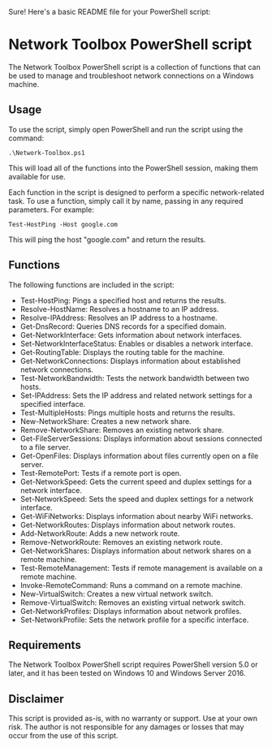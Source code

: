 Sure! Here's a basic README file for your PowerShell script:

# Network Toolbox PowerShell script

The Network Toolbox PowerShell script is a collection of functions that can be used to manage and troubleshoot network connections on a Windows machine.

## Usage

To use the script, simply open PowerShell and run the script using the command:

```
.\Network-Toolbox.ps1
```

This will load all of the functions into the PowerShell session, making them available for use.

Each function in the script is designed to perform a specific network-related task. To use a function, simply call it by name, passing in any required parameters. For example:

```
Test-HostPing -Host google.com
```

This will ping the host "google.com" and return the results.

## Functions

The following functions are included in the script:

- Test-HostPing: Pings a specified host and returns the results.
- Resolve-HostName: Resolves a hostname to an IP address.
- Resolve-IPAddress: Resolves an IP address to a hostname.
- Get-DnsRecord: Queries DNS records for a specified domain.
- Get-NetworkInterface: Gets information about network interfaces.
- Set-NetworkInterfaceStatus: Enables or disables a network interface.
- Get-RoutingTable: Displays the routing table for the machine.
- Get-NetworkConnections: Displays information about established network connections.
- Test-NetworkBandwidth: Tests the network bandwidth between two hosts.
- Set-IPAddress: Sets the IP address and related network settings for a specified interface.
- Test-MultipleHosts: Pings multiple hosts and returns the results.
- New-NetworkShare: Creates a new network share.
- Remove-NetworkShare: Removes an existing network share.
- Get-FileServerSessions: Displays information about sessions connected to a file server.
- Get-OpenFiles: Displays information about files currently open on a file server.
- Test-RemotePort: Tests if a remote port is open.
- Get-NetworkSpeed: Gets the current speed and duplex settings for a network interface.
- Set-NetworkSpeed: Sets the speed and duplex settings for a network interface.
- Get-WiFiNetworks: Displays information about nearby WiFi networks.
- Get-NetworkRoutes: Displays information about network routes.
- Add-NetworkRoute: Adds a new network route.
- Remove-NetworkRoute: Removes an existing network route.
- Get-NetworkShares: Displays information about network shares on a remote machine.
- Test-RemoteManagement: Tests if remote management is available on a remote machine.
- Invoke-RemoteCommand: Runs a command on a remote machine.
- New-VirtualSwitch: Creates a new virtual network switch.
- Remove-VirtualSwitch: Removes an existing virtual network switch.
- Get-NetworkProfiles: Displays information about network profiles.
- Set-NetworkProfile: Sets the network profile for a specific interface.

## Requirements

The Network Toolbox PowerShell script requires PowerShell version 5.0 or later, and it has been tested on Windows 10 and Windows Server 2016.

## Disclaimer

This script is provided as-is, with no warranty or support. Use at your own risk. The author is not responsible for any damages or losses that may occur from the use of this script.
